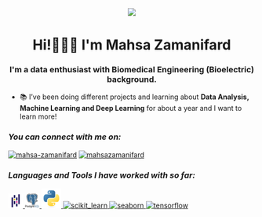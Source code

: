 <div id="header" align="center">
  <img src="https://media.giphy.com/media/6wa5vuYvetU1Jibm13/giphy.gif" width="200"/>
</div>
<h1 align="center">Hi!🙋🏻‍♀️ I'm Mahsa Zamanifard</h1>
<h3 align="center">I'm a data enthusiast with Biomedical Engineering (Bioelectric) background.</h3>

- 📚 I’ve been doing different projects and learning about **Data Analysis, Machine Learning and Deep Learning** for about a year and I want to learn more!

<h3 align="left"><i>You can connect with me on:</i></h3>
<p align="left">
<a href="https://linkedin.com/in/mahsa-zamanifard" target="blank"><img align="center" src="https://raw.githubusercontent.com/rahuldkjain/github-profile-readme-generator/master/src/images/icons/Social/linked-in-alt.svg" alt="mahsa-zamanifard" height="20" width="20" /></a>
<a href="https://kaggle.com/mahsazamanifard" target="blank"><img align="center" src="https://raw.githubusercontent.com/rahuldkjain/github-profile-readme-generator/master/src/images/icons/Social/kaggle.svg" alt="mahsazamanifard" height="20" width="20" /></a>
</p>

<h3 align="left"><i>Languages and Tools I have worked with so far:</i></h3>
<p align="left"> <a href="https://pandas.pydata.org/" target="_blank" rel="noreferrer"> <img src="https://raw.githubusercontent.com/devicons/devicon/2ae2a900d2f041da66e950e4d48052658d850630/icons/pandas/pandas-original.svg" alt="pandas" width="30" height="30"/> </a> <a href="https://www.postgresql.org" target="_blank" rel="noreferrer"> <img src="https://raw.githubusercontent.com/devicons/devicon/master/icons/postgresql/postgresql-original-wordmark.svg" alt="postgresql" width="30" height="30"/> </a> <a href="https://www.python.org" target="_blank" rel="noreferrer"> <img src="https://raw.githubusercontent.com/devicons/devicon/master/icons/python/python-original.svg" alt="python" width="40" height="40"/> </a> <a href="https://scikit-learn.org/" target="_blank" rel="noreferrer"> <img src="https://upload.wikimedia.org/wikipedia/commons/0/05/Scikit_learn_logo_small.svg" alt="scikit_learn" width="30" height="30"/> </a> <a href="https://seaborn.pydata.org/" target="_blank" rel="noreferrer"> <img src="https://seaborn.pydata.org/_images/logo-mark-lightbg.svg" alt="seaborn" width="30" height="30"/> </a>
<a href="https://www.tensorflow.org" target="_blank" rel="noreferrer"> <img src="https://www.vectorlogo.zone/logos/tensorflow/tensorflow-icon.svg" alt="tensorflow" width="30" height="30"/> </a>
</p>
